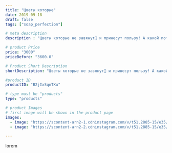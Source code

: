```yaml
---
title: "Цветы которые"
date: 2019-09-18
draft: false
tags: ["soap_perfection"]

# meta description
description : "Цветы которые не завянут💐 и принесут пользу! А какой потрясающий  аромат🥰 прекрасная совместная работа с @topiary_decor_kmv ❤️"

# product Price
price: "3000"
priceBefore: "3600.0"

# Product Short Description
shortDescription: "Цветы которые не завянут💐 и принесут пользу! А какой потрясающий  аромат🥰 прекрасная совместная работа с @topiary_decor_kmv ❤️"

#product ID
productID: "B2jIxSqnTXu"

# type must be "products"
type: "products"

# product Images
# first image will be shown in the product page
images:
  - image: "https://scontent-arn2-1.cdninstagram.com/v/t51.2885-15/e35/70734588_382295699104612_7897647374796549730_n.jpg?se=8&tp=1&_nc_ht=scontent-arn2-1.cdninstagram.com&_nc_cat=104&_nc_ohc=wOfXRh1WMOUAX8elWEh&oh=4c87e774d07d9fd96b33478dc289cc04&oe=606D2B19&ig_cache_key=MjEzNTU4OTIxNzQ2NDMyNDY3Mg%3D%3D.2"
  - image: "https://scontent-arn2-2.cdninstagram.com/v/t51.2885-15/e35/69897969_457476641515937_3094066984162610843_n.jpg?se=8&tp=1&_nc_ht=scontent-arn2-2.cdninstagram.com&_nc_cat=105&_nc_ohc=StWrQUxdeCMAX_Mam2U&oh=0705c8d11e36e2d1e3fb69c3e1f0dbd9&oe=606AD4D2&ig_cache_key=MjEzNTU4OTIxNzQ3Mjc0Mzk3OQ%3D%3D.2"

---
```

lorem
